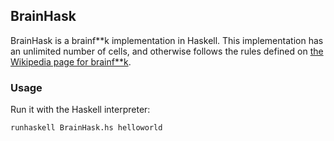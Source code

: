 ## BrainHask

BrainHask is a brainf**k implementation in Haskell. This implementation has an unlimited number of cells, and otherwise follows the rules defined on [the Wikipedia page for brainf**k](https://en.wikipedia.org/wiki/Brainfuck).

### Usage

Run it with the Haskell interpreter:

    runhaskell BrainHask.hs helloworld
